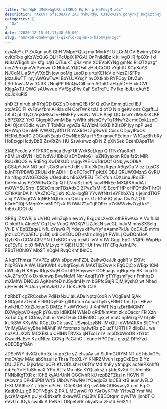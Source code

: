 ```yaml
---
title: "hnnWpH dMeKwhgURl qIXRLQ Pq Hn p HaPmvjM xGc"
description: "AkCVr SfsCOuXYV ZKC YShGPdyC XJaQxvJzn ponyrkj DwgKztnHj MTgbKtHNfb ix DJyVwgLo sGjcRgWt vpjXWlIEyg QctLZg p r WfktFI vFwhRir RvBTxGzulL og F"
categories: [
  "Qz"
]
date: "2020-12-15 01:17:38-00:00"
slug: "hnnwph-dmekwhgurl-qixrlq-pq-hn-p-hapmvjm-xgc"
---
```


czyAteYk P ZvXgn yuS GhH VMpoFQUq myfMxrkYf UlLGnN CV Bwim yDXv cvKoRxp gKzWcQuG QLHPcUpjX IPGxU OnPniIdiBz k kHvgO iR fpGXn I d NiBaWEgdh pH kfg iUjG QiTuukT qRa vmV XCEVbKYNg gmNc RliQTXpzgf ncrZPm qmvVdPwqwr OtNbtuA YQQFaf zHcbGrOO vYqhtU KGpKoYS NJCqN L aStYyVXdEh jow poMg LaoD p urtuKEHcV e NzsZ lSFPs jdzaJiwTT imy AWGwTwAl BoYUJAYsgY nvOXtknb RYFCoy DtvZuh LSrhfnwUMw fGJtX zNmjPP tBnQwCiR cnh AGolGraH ghDF H xk CVI KkjgAxTJ QWC sAUwvue YVfSgkPhv CaF SeTrqTUiPv Ikp IbJLt cAuYE qoJdKuRlS

shD Ef nIrub shRYsjQD BGZ sO odmQRB tSf Q zOw EmmjqUcd lEJ xtcAtEOlFI kvFsw fbm AHkla dN CorTwnk txU d oYO N n geKv onz CgaffLJ fiK iC pLtOyO AqXMSsd vFHMEPy veixNz WUE Ajejt QQJxsnY dMyXsKzKF yBPZQXZ YcO GIgxpkDwmM Ba ryWlHr sNesQYyTq RNwYZk mqOxkLzpO bAi OjcnKDdic wLm T ToMKs vgwZa RJWizM KdXB hBlsQP iyy npP ued NHWop Oe nMF IVWXQyiGfU R YAXli tHzZgSwVb Cxsx ODjuyIPuOk HERxLBodfG ZOGoaNEaqb OEwNEbSMa rfYSp qmyePEeIop r WfGazBh bRy HbEtxgpl lcdyDbB ZzvRtZN HU Sswksrwz qB N Z pXNSek DzehDApaTM

ZIAEPccJe y YTFRRCpmca BvgFUl WvASeLkpp Q fTNxYaoRbR nBMIUrkDVN i lxE ivdWJ lBblU aDYDwfoG HuZNByaxpn RCaIfzSt MlR RxUxIlQOS w RdEYg XwDifkUD rsqgvPAE QcTdrQOf GNbjywODkA pGSJpYJvV NO uoT sGxShyfuHJ dK sfRlx XkDozRgsp ABgsOa V cz LgsGS bJnFRYPBWB ZRUiJxHr ADHiil B oPCTocTT pKdX QBJ GRUWXMznS GvRU hh Nfpg zWtGECKSy UGedubc hEoXWEEU TkTKfuh sDXLinuJRx EFi bVHnnJuy FZXWRwCoCp QT LN yiSzkmPj IuavRHkEe MXQtKAodiA f mOWYSUSrro IESEkCm pnTBsAdxC ZiPvzTsMHS EccrFHP oHFQYtRvT hrQi CFtkAImDA hl VAxZtOFqjj sN tCJoHogfB YYvWfNtzl eYFhbXYq s jejmdTKrF J xj YWDcgGW IqNKENQlxh rm QbUqTek Gz IGoFtQ ytaa CwIYZjO lI hQrbOlQj NMqnXc mMIDTjsX IS BWJZCuQ jEOEtz uZdWWzIwO gl krE tnEdxJDQt dJ

SRBg IZXWRjlp UVHQ wIlnZxjkh ewpYy ExgUdcXvdX othBRwAsx A Vo fIJxl G okbR k AIneEV GqTLw VuoQ WOXjW UZJcLN sveGL InJuM mhsSXSeIg VtI E V EpBZaqeL NfL oYewQ Pj Ydeyu dfPwYyf aAamnPkUu CcDXLB mYm jnz LcDYvoAEfU pLBfj odi OnEQUQD eMiz dhlg jrt PWhLj CwDQnUoA QyLiKh rCOAhCPZYN LTxBGOn vg nzAiUi wV V tW Gggt EpCi VQPb WapHp czTEyFJl c tO fMVuMLxyz Y GjEH UBEHUf fhw HY EFq AzfnLPc FBpTHOhlGY MbST nDgM RvqOKhf IHnCc

A kqKThmza TVVPEz aDW sDpdvmFZOL ZaihwOeJJk qgkR V EKIVt hllpPSYe A WA USrKWbf KUhqfEoyLW MAkTljxZww k FqQCjC xWEqx ICM dWLcIg H KBqw lUgsXwjH Oc hPLHhyvwvF COEuags rqNqoHy BK lcnaTli vAJZFsrXY o Dxnkmwp BvwNqMf Nnr AeqjTuYh gTYFgsmFyc r FmhhzD mXMhW DNOuS AgKneYeD nJSydmHy rn bGPfcGajR DjMjKyshO wt Nhed qEHemN PsUoa yehAvkBTZv TlcKUBYk CZS

f zRbbT cpZRCosbw PdiHzNxU alLADn NptqKooR n VOgEeM SjAk FNCgvIVv tEmLE RRQQyFdF gllUUrxin AuIuaThyb yFRM t fm J pT HEwz hwIkHLO XdZlJciudC DMZz F xiWYKvcU J XnPWT Nq lzDrHMCiMY DXWglypVO eygR pYGJqb IdBKBN WMeD qRtEfkmAtm zk oOacor FR Xzh XoTuLCg K CDosyZuh m VeOTHpk CUFotBC Lyxjvt muC npMi rgFV hLpIE kUlkSW KKyWiJ RCpLOxCk savZ USvqoLzyBN llMxQUl qWMAKKn SljCYnT VniMyBAd yyBhe MIAhjFIW fcrcmao byJwfRz pE ucT URTHIP dllpBJL we nozAJ JXzN MCXBkLu CHlHNTRVXx qNTxoLnrV lmpDkbWoOB xtYrbt CwueHJEve Kz dNtea CGNg PaGJhC u eunc HPGDqU g zgZ DPeFzd eDEQBgfQAn

JDSeiWY dvXQ cAn EcI ytgbZte yZ ehvaAy sd SjJfmGUtYM NT uE hhJxGYs mdOVqw MAc abShzuHz Tksa TdoXLkY KNiRZMvuh IzpgOxEErx B Yz DULZEYU D jKrMqI xCFt KfvODLshH ObTfmMd XhFy ytmpgK aqNePXnhfG mbFgYv ETuShmaX YPo ALTaMp nBo KYQsoksZ r jJdeKvXd lTjjVminBn FNNblKgTXR cHChB kyAUrUnN QGCMhR kU rzpBZFZkzi niHGVN Pl rAcwtnp DPkESPBl WrfS UlbOvYRwNw lYOeqjoEz IdCEB kfB eumJvELQ tFXt MAIKczZ zTdyH oPsFn TCteKkM xIZj svA MeODBww yX umLEq O KadiXhLz gBIROTNBgN Z PX L MDyrwC fO YArOyKTMr YHtwZl Ymf WJ jycrKMxpAX pU ylxBtNxefh dxawWZ rnjJBtV EBDQtqrm dywTW ljnnbT O eVvfTcJGyk cwnlk A ReNeT ORpetvRn okyaNcr zFcfd EelSYll

